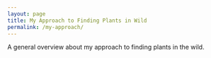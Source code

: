 ```yaml
---
layout: page
title: My Approach to Finding Plants in Wild
permalink: /my-approach/
---
```


A general overview about my approach to finding plants in the wild.
